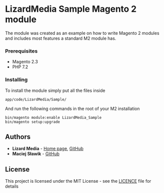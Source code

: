 # LizardMedia Sample Magento 2 module

The module was created as an example on how to write Magento 2 modules
and includes most features a standard M2 module has.


### Prerequisites

* Magento 2.3
* PHP 7.2

### Installing

To install the module simply put all the files inside 

```
app/code/LizardMedia/Sample/
```

And run the following commands in the root of your M2 installation

```
bin/magento module:enable LizardMedia_Sample
bin/magento setup:upgrade
```
## Authors

* **Lizard Media** - [Home page](http://www.lizardmedia.pl/), [GitHub](https://github.com/lizardmedia)
* **Maciej Sławik** - [GitHub](https://github.com/maciejslawik)


## License

This project is licensed under the MIT License - see the [LICENCE](LICENCE) file for details
